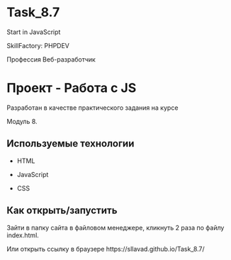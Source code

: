 # Task_8.7
Start in JavaScript

<p>SkillFactory: PHPDEV</p>
Профессия Веб-разработчик

# Проект - Работа с JS

Разработан в качестве практического задания на курсе

Модуль 8. 


## Используемые технологии

* HTML

* JavaScript 

* CSS 


## Как открыть/запустить

<p>Зайти в папку сайта в файловом менеджере, кликнуть 2 раза по файлу index.html.</p>
Или открыть ссылку в браузере <a>https://sllavad.github.io/Task_8.7/</a>
